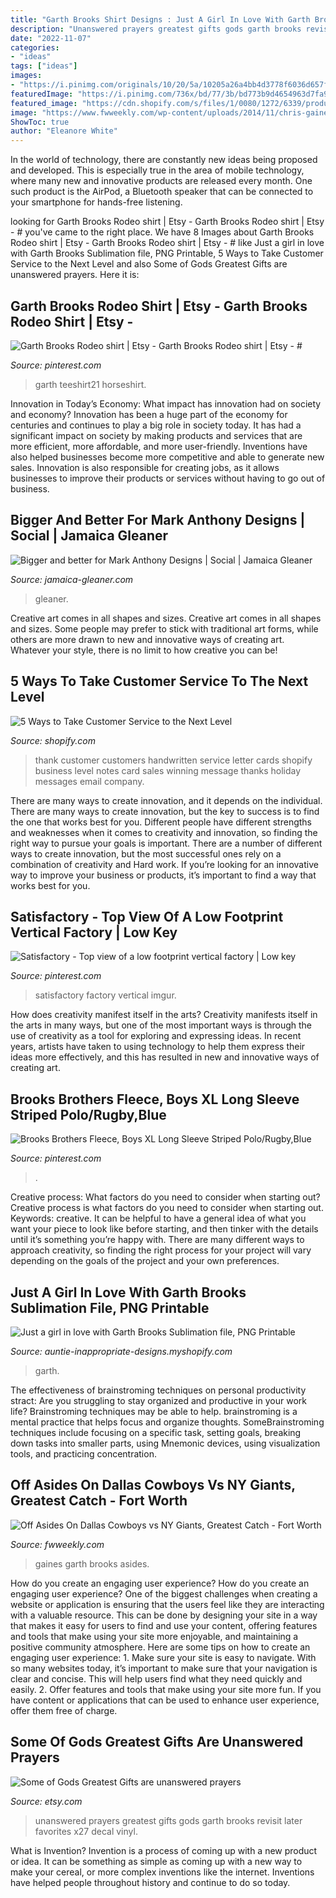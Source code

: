```yaml
---
title: "Garth Brooks Shirt Designs : Just A Girl In Love With Garth Brooks Sublimation File, Png Printable"
description: "Unanswered prayers greatest gifts gods garth brooks revisit later favorites x27 decal vinyl"
date: "2022-11-07"
categories:
- "ideas"
tags: ["ideas"]
images:
- "https://i.pinimg.com/originals/10/20/5a/10205a26a4bb4d3778f6036d657fbcfd.jpg"
featuredImage: "https://i.pinimg.com/736x/bd/77/3b/bd773b9d4654963d7fa94912d6d8e735.jpg"
featured_image: "https://cdn.shopify.com/s/files/1/0080/1272/6339/products/just-a-girl-in-love-with-garth-brooks-sublimation-file-png-printable-shirt-design-heat-transfer-htv-digital-452_1200x1200.jpg?v=1614177385"
image: "https://www.fwweekly.com/wp-content/uploads/2014/11/chris-gaines.jpg"
ShowToc: true
author: "Eleanore White"
---
```



In the world of technology, there are constantly new ideas being proposed and developed. This is especially true in the area of mobile technology, where many new and innovative products are released every month. One such product is the AirPod, a Bluetooth speaker that can be connected to your smartphone for hands-free listening.

	

		
looking for Garth Brooks Rodeo shirt | Etsy - Garth Brooks Rodeo shirt | Etsy - # you've came to the right place. We have 8 Images about Garth Brooks Rodeo shirt | Etsy - Garth Brooks Rodeo shirt | Etsy - # like Just a girl in love with Garth Brooks Sublimation file, PNG Printable, 5 Ways to Take Customer Service to the Next Level and also Some of Gods Greatest Gifts are unanswered prayers. Here it is:
		
    
## Garth Brooks Rodeo Shirt | Etsy - Garth Brooks Rodeo Shirt | Etsy - #

<img loading=lazy src="https://i.pinimg.com/originals/10/20/5a/10205a26a4bb4d3778f6036d657fbcfd.jpg" onerror="this.onerror=null;this.src='https://tse3.mm.bing.net/th?id=OIP.hXkkhfmI9LAb0P4BwafyLAHaJQ&amp;pid=15.1';" alt="Garth Brooks Rodeo shirt | Etsy - Garth Brooks Rodeo shirt | Etsy - #">

_Source: pinterest.com_

>garth teeshirt21 horseshirt. 

	

Innovation in Today’s Economy: What impact has innovation had on society and economy?
Innovation has been a huge part of the economy for centuries and continues to play a big role in society today. It has had a significant impact on society by making products and services that are more efficient, more affordable, and more user-friendly. Inventions have also helped businesses become more competitive and able to generate new sales. Innovation is also responsible for creating jobs, as it allows businesses to improve their products or services without having to go out of business.

    
## Bigger And Better For Mark Anthony Designs | Social | Jamaica Gleaner

<img loading=lazy src="http://jamaica-gleaner.com/sites/default/files/media/article_images/2017/12/13/MarkAnthonyDesignsL20171213.jpg" onerror="this.onerror=null;this.src='https://tse2.mm.bing.net/th?id=OIP.nu10IEGodpfImX2n1_jTRwHaLL&amp;pid=15.1';" alt="Bigger and better for Mark Anthony Designs | Social | Jamaica Gleaner">

_Source: jamaica-gleaner.com_

>gleaner. 

	

Creative art comes in all shapes and sizes.
Creative art comes in all shapes and sizes. Some people may prefer to stick with traditional art forms, while others are more drawn to new and innovative ways of creating art. Whatever your style, there is no limit to how creative you can be!

    
## 5 Ways To Take Customer Service To The Next Level

<img loading=lazy src="http://cdn.shopify.com/s/files/1/0070/7032/files/Brooks-Brothers-Thank-You-Card_large.jpeg?114210" onerror="this.onerror=null;this.src='https://tse1.mm.bing.net/th?id=OIP.KFGZVdmFSXeO7eyBpu5cBgAAAA&amp;pid=15.1';" alt="5 Ways to Take Customer Service to the Next Level">

_Source: shopify.com_

>thank customer customers handwritten service letter cards shopify business level notes card sales winning message thanks holiday messages email company. 

	

There are many ways to create innovation, and it depends on the individual.
There are many ways to create innovation, but the key to success is to find the one that works best for you. Different people have different strengths and weaknesses when it comes to creativity and innovation, so finding the right way to pursue your goals is important. There are a number of different ways to create innovation, but the most successful ones rely on a combination of creativity and Hard work. If you’re looking for an innovative way to improve your business or products, it’s important to find a way that works best for you.

    
## Satisfactory - Top View Of A Low Footprint Vertical Factory | Low Key

<img loading=lazy src="https://i.pinimg.com/736x/bd/77/3b/bd773b9d4654963d7fa94912d6d8e735.jpg" onerror="this.onerror=null;this.src='https://tse1.mm.bing.net/th?id=OIP.rmABikxAXrDvTkvGbBWkPAHaEM&amp;pid=15.1';" alt="Satisfactory - Top view of a low footprint vertical factory | Low key">

_Source: pinterest.com_

>satisfactory factory vertical imgur. 

	

How does creativity manifest itself in the arts?
Creativity manifests itself in the arts in many ways, but one of the most important ways is through the use of creativity as a tool for exploring and expressing ideas. In recent years, artists have taken to using technology to help them express their ideas more effectively, and this has resulted in new and innovative ways of creating art.

    
## Brooks Brothers Fleece, Boys XL Long Sleeve Striped Polo/Rugby,Blue

<img loading=lazy src="https://i.pinimg.com/736x/ad/3e/b9/ad3eb90d130e5203359c6dba3a00a2a1.jpg" onerror="this.onerror=null;this.src='https://tse2.mm.bing.net/th?id=OIP.r5u106Raf1uISbZiRlma_AHaJ_&amp;pid=15.1';" alt="Brooks Brothers Fleece, Boys XL Long Sleeve Striped Polo/Rugby,Blue">

_Source: pinterest.com_

>. 

	

Creative process: What factors do you need to consider when starting out?
Creative process is what factors do you need to consider when starting out. Keywords: creative. It can be helpful to have a general idea of what you want your piece to look like before starting, and then tinker with the details until it’s something you’re happy with. There are many different ways to approach creativity, so finding the right process for your project will vary depending on the goals of the project and your own preferences.

    
## Just A Girl In Love With Garth Brooks Sublimation File, PNG Printable

<img loading=lazy src="https://cdn.shopify.com/s/files/1/0080/1272/6339/products/just-a-girl-in-love-with-garth-brooks-sublimation-file-png-printable-shirt-design-heat-transfer-htv-digital-452_1200x1200.jpg?v=1614177385" onerror="this.onerror=null;this.src='https://tse3.mm.bing.net/th?id=OIP.hBPAOBQb3cSpDeYhoy4kTAHaFu&amp;pid=15.1';" alt="Just a girl in love with Garth Brooks Sublimation file, PNG Printable">

_Source: auntie-inappropriate-designs.myshopify.com_

>garth. 

	

The effectiveness of brainstroming techniques on personal productivity
stract:
Are you struggling to stay organized and productive in your work life? Brainstroming techniques may be able to help. brainstroming is a mental practice that helps focus and organize thoughts. SomeBrainstroming techniques include focusing on a specific task, setting goals, breaking down tasks into smaller parts, using Mnemonic devices, using visualization tools, and practicing concentration.

    
## Off Asides On Dallas Cowboys Vs NY Giants, Greatest Catch - Fort Worth

<img loading=lazy src="https://www.fwweekly.com/wp-content/uploads/2014/11/chris-gaines.jpg" onerror="this.onerror=null;this.src='https://tse1.mm.bing.net/th?id=OIP.gghTk-Hs6i6aLAjaxE4BpgHaHa&amp;pid=15.1';" alt="Off Asides On Dallas Cowboys vs NY Giants, Greatest Catch - Fort Worth">

_Source: fwweekly.com_

>gaines garth brooks asides. 

	

How do you create an engaging user experience?
How do you create an engaging user experience? One of the biggest challenges when creating a website or application is ensuring that the users feel like they are interacting with a valuable resource. This can be done by designing your site in a way that makes it easy for users to find and use your content, offering features and tools that make using your site more enjoyable, and maintaining a positive community atmosphere. Here are some tips on how to create an engaging user experience: 1. Make sure your site is easy to navigate. With so many websites today, it’s important to make sure that your navigation is clear and concise. This will help users find what they need quickly and easily. 2. Offer features and tools that make using your site more fun. If you have content or applications that can be used to enhance user experience, offer them free of charge.

    
## Some Of Gods Greatest Gifts Are Unanswered Prayers

<img loading=lazy src="https://img1.etsystatic.com/006/0/7335910/il_570xN.385108639_mfft.jpg" onerror="this.onerror=null;this.src='https://tse4.mm.bing.net/th?id=OIP.0Dv1O8VC39I6e9yWKae_FgHaD2&amp;pid=15.1';" alt="Some of Gods Greatest Gifts are unanswered prayers">

_Source: etsy.com_

>unanswered prayers greatest gifts gods garth brooks revisit later favorites x27 decal vinyl. 

	

What is Invention?
Invention is a process of coming up with a new product or idea. It can be something as simple as coming up with a new way to make your cereal, or more complex inventions like the internet. Inventions have helped people throughout history and continue to do so today.

